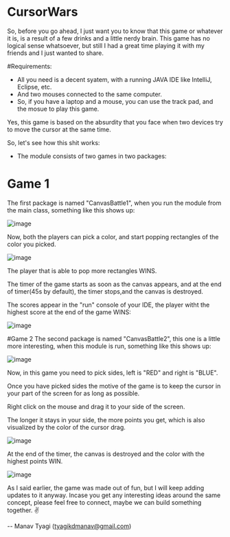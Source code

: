 <!-- TITLE/ -->
# CursorWars
<!-- /TITLE -->

So, before you go ahead, I just want you to know that this game or whatever it is, is a result of a few drinks and a little nerdy brain. 
This game has no logical sense whatsoever, but still I had a great time playing it with my friends and I just wanted to share.

#Requirements:
<!-- BADGES/ -->
  - All you need is a decent syatem, with a running JAVA IDE like IntelliJ, Eclipse, etc.
  - And two mouses connected to the same computer.
  - So, if you have a laptop and a mouse, you can use the track pad, and the mosue to play this game.
<!-- /BADGES -->
 
 Yes, this game is based on the absurdity that you face when two devices try to move the cursor at the same time. 

So, let's see how this shit works:

- The module consists of two games in two packages:

# Game 1

   The first package is named "CanvasBattle1", when you run the module from the main class, something like this shows up:
   
   ![image](https://user-images.githubusercontent.com/83765713/191834592-909e05ca-479b-44dd-ba81-0adee8d7e4ff.png)
   
   Now, both the players can pick a color, and start popping rectangles of the color you picked.
   
   ![image](https://user-images.githubusercontent.com/83765713/191835836-4c8efb5a-899c-4cf3-9283-51687e9b1126.png)
   
   The player that is able to pop more rectangles WINS.
   
   The timer of the game starts as soon as the canvas appears, and at the end of timer(45s by default), the timer stops,and the canvas is destroyed.
   
   The scores appear in the "run" console of your IDE, the player witht the highest score at the end of the game WINS:
   
   ![image](https://user-images.githubusercontent.com/83765713/191836149-46c243f0-a087-4726-9b93-cb1ac6848cb9.png)
     
#Game 2
   The second package is named "CanvasBattle2", this one is a little more interesting, when this module is run, something like this shows up:
   
   ![image](https://user-images.githubusercontent.com/83765713/191836886-d253ea78-559b-4bc8-8b53-7b22a35b1aac.png)
   
   Now, in this game you need to pick sides, left is "RED" and right is "BLUE".
   
   Once you have picked sides the motive of the game is to keep the cursor in your part of the screen for as long as possible.
   
   Right click on the mouse and drag it to your side of the screen.
   
   The longer it stays in your side, the more points you get, which is also visualized by the color of the cursor drag.
   
   ![image](https://user-images.githubusercontent.com/83765713/191837716-9a916457-11cd-44b1-adde-dee4bf179b98.png)
   
   At the end of the timer, the canvas is destroyed and the color with the highest points WIN.
   
   ![image](https://user-images.githubusercontent.com/83765713/191837841-65a372b3-cb34-493f-854f-cc9398734719.png)

As I said earlier, the game was made out of fun, but I will keep adding updates to it anyway.
Incase you get any interesting ideas around the same concept, please feel free to connect, maybe we can build something together.
✌

-- Manav Tyagi
    (tyagikdmanav@gmail.com)
